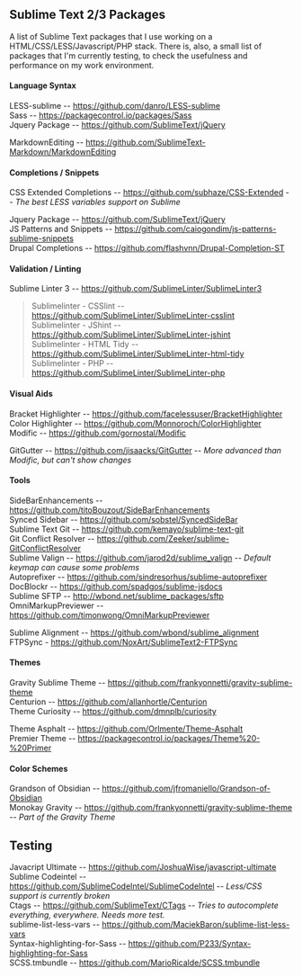 ## Sublime Text 2/3 Packages
A list of Sublime Text packages that I use working on a HTML/CSS/LESS/Javascript/PHP stack. There is, also, a small list of packages that I'm currently testing, to check the usefulness and performance on my work environment.

#### Language Syntax

LESS-sublime -- <https://github.com/danro/LESS-sublime><br>
Sass -- <https://packagecontrol.io/packages/Sass><br>
Jquery Package -- <https://github.com/SublimeText/jQuery><br>

MarkdownEditing -- <https://github.com/SublimeText-Markdown/MarkdownEditing><br>

#### Completions / Snippets

CSS Extended Completions -- <https://github.com/subhaze/CSS-Extended> -- *The best LESS variables support on Sublime*<br>

Jquery Package -- <https://github.com/SublimeText/jQuery><br>
JS Patterns and Snippets -- <https://github.com/caiogondim/js-patterns-sublime-snippets><br>
Drupal Completions -- <https://github.com/flashvnn/Drupal-Completion-ST><br>

#### Validation / Linting

Sublime Linter 3 -- <https://github.com/SublimeLinter/SublimeLinter3><br>
> Sublimelinter - CSSlint -- <https://github.com/SublimeLinter/SublimeLinter-csslint><br>
> Sublimelinter - JShint -- <https://github.com/SublimeLinter/SublimeLinter-jshint><br>
> Sublimelinter - HTML Tidy -- <https://github.com/SublimeLinter/SublimeLinter-html-tidy><br>
> Sublimelinter - PHP -- <https://github.com/SublimeLinter/SublimeLinter-php><br>

#### Visual Aids

Bracket Highlighter -- <https://github.com/facelessuser/BracketHighlighter><br>
Color Highlighter -- <https://github.com/Monnoroch/ColorHighlighter><br>
Modific -- <https://github.com/gornostal/Modific><br>

GitGutter -- <https://github.com/jisaacks/GitGutter> -- *More advanced than Modific, but can't show changes*<br>

#### Tools

Side​Bar​Enhancements -- <https://github.com/titoBouzout/SideBarEnhancements><br>
Synced Sidebar -- <https://github.com/sobstel/SyncedSideBar><br>
Sublime Text Git -- <https://github.com/kemayo/sublime-text-git><br>
Git Conflict Resolver -- <https://github.com/Zeeker/sublime-GitConflictResolver><br>
Sublime Valign -- <https://github.com/jarod2d/sublime_valign> -- *Default keymap can cause some problems*<br>
Autoprefixer -- <https://github.com/sindresorhus/sublime-autoprefixer>
DocBlockr -- <https://github.com/spadgos/sublime-jsdocs><br>
Sublime SFTP -- <http://wbond.net/sublime_packages/sftp><br>
OmniMarkupPreviewer -- <https://github.com/timonwong/OmniMarkupPreviewer><br>

Sublime Alignment -- <https://github.com/wbond/sublime_alignment><br>
FTPSync - <https://github.com/NoxArt/SublimeText2-FTPSync><br>

#### Themes

Gravity Sublime Theme -- <https://github.com/frankyonnetti/gravity-sublime-theme><br>
Centurion -- <https://github.com/allanhortle/Centurion><br>
Theme Curiosity -- <https://github.com/dmnplb/curiosity><br>

Theme Asphalt -- <https://github.com/Orlmente/Theme-Asphalt><br>
Premier Theme -- <https://packagecontrol.io/packages/Theme%20-%20Primer><br>

#### Color Schemes

Grandson of Obsidian -- <https://github.com/jfromaniello/Grandson-of-Obsidian><br>
Monokay Gravity -- <https://github.com/frankyonnetti/gravity-sublime-theme> -- *Part of the Gravity Theme*

## Testing
Javacript Ultimate -- <https://github.com/JoshuaWise/javascript-ultimate><br>
Sublime Codeintel -- <https://github.com/SublimeCodeIntel/SublimeCodeIntel> -- *Less/CSS support is currently broken*<br>
Ctags -- <https://github.com/SublimeText/CTags> -- *Tries to autocomplete everything, everywhere. Needs more test.*<br>
sublime-list-less-vars -- <https://github.com/MaciekBaron/sublime-list-less-vars><br>
Syntax-highlighting-for-Sass -- <https://github.com/P233/Syntax-highlighting-for-Sass><br>
SCSS.tmbundle -- <https://github.com/MarioRicalde/SCSS.tmbundle><br>
